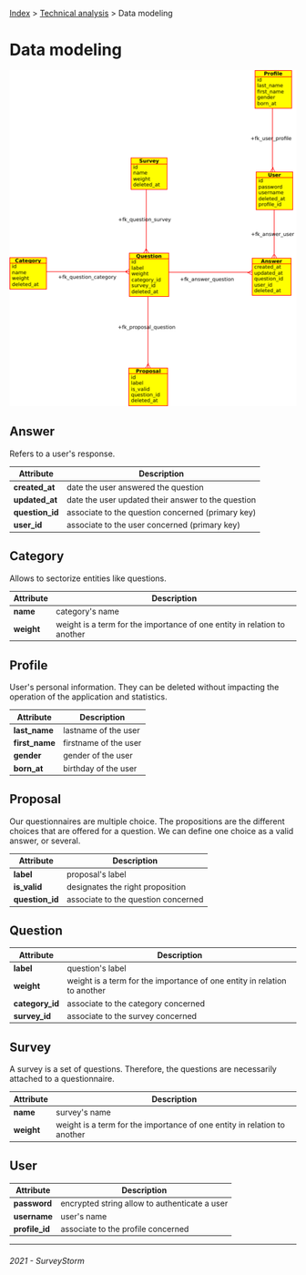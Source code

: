 [Index](../../../README.md) > [Technical analysis](README.md) > Data modeling

# Data modeling

![Data modeling](../../images/data_modeling.png)

## Answer

Refers to a user's response.

| Attribute | Description |
| - | - |
| **created_at** | date the user answered the question |
| **updated_at** | date the user updated their answer to the question |
| **question_id** | associate to the question concerned (primary key) |
| **user_id** | associate to the user concerned (primary key) |

## Category

Allows to sectorize entities like questions.

| Attribute | Description |
| - | - |
| **name** | category's name |
| **weight** | weight is a term for the importance of one entity in relation to another |

## Profile

User's personal information. They can be deleted without impacting the operation of the application and statistics.

| Attribute | Description |
| - | - |
| **last_name** | lastname of the user |
| **first_name** | firstname of the user |
| **gender** | gender of the user |
| **born_at** | birthday of the user |

## Proposal

Our questionnaires are multiple choice. The propositions are the different choices that are offered for a question. We can define one choice as a valid answer, or several.

| Attribute | Description |
| - | - |
| **label** | proposal's label |
| **is_valid** | designates the right proposition |
| **question_id** | associate to the question concerned |

## Question

| Attribute | Description |
| - | - |
| **label** | question's label |
| **weight** | weight is a term for the importance of one entity in relation to another |
| **category_id** | associate to the category concerned |
| **survey_id** | associate to the survey concerned |

## Survey

A survey is a set of questions. Therefore, the questions are necessarily attached to a questionnaire.

| Attribute | Description |
| - | - |
| **name** | survey's name |
| **weight** | weight is a term for the importance of one entity in relation to another |

## User

| Attribute | Description |
| - | - |
| **password** | encrypted string allow to authenticate a user |
| **username** | user's name |
| **profile_id** | associate to the profile concerned |

---
###### 2021 - SurveyStorm
